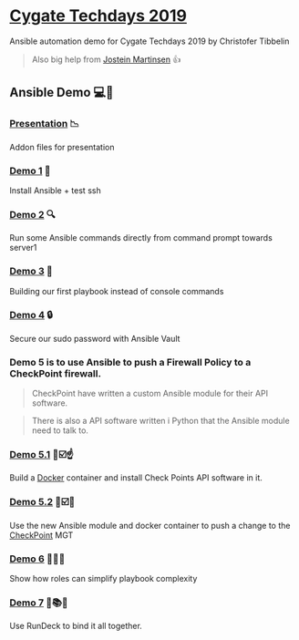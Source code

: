 # [Cygate Techdays 2019](https://www.cygate.se/events/tech-days-2019/)
Ansible automation demo for Cygate Techdays 2019 by Christofer Tibbelin

> Also big help from [Jostein Martinsen](https://www.linkedin.com/in/josm/) :thumbsup:

## Ansible Demo :computer::penguin:

### [Presentation](presentation/) :chart_with_downwards_trend:
Addon files for presentation

### [Demo 1](demo1/) :dvd:
Install Ansible + test ssh

### [Demo 2](demo2/) :mag:
Run some Ansible commands directly from command prompt towards server1

### [Demo 3](demo3/) :book:
Building our first playbook instead of console commands

### [Demo 4](demo4/) :lock:
Secure our sudo password with Ansible Vault

### Demo 5 is to use Ansible to push a Firewall Policy to a CheckPoint firewall.
> CheckPoint have written a custom Ansible module for their API software.

> There is also a API software written i Python that the Ansible module need to talk to.

### [Demo 5.1](demo5_1/) :whale::ballot_box_with_check::point_up:
Build a [Docker](https://www.docker.com/) container and install Check Points API software in it.

### [Demo 5.2](demo5_2/) :whale::ballot_box_with_check::metal:
Use the new Ansible module and docker container to push a change to the [CheckPoint](https://www.checkpoint.com/) MGT

### [Demo 6](demo6/) :blue_book::green_book::orange_book:
Show how roles can simplify playbook complexity

### [Demo 7](demo7/) :runner::books::grin:
Use RunDeck to bind it all together.
